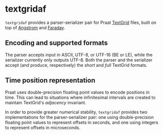 # textgridaf

`textgridaf` provides a parser-serializer pair for Praat [TextGrid] files,
built on top of [Angstrom] and [Faraday].

[TextGrid]: <https://www.fon.hum.uva.nl/praat/manual/TextGrid_file_formats.html>
[Angstrom]: <https://github.com/inhabitedtype/angstrom>
[Faraday]: <https://github.com/inhabitedtype/faraday>



## Encoding and supported formats

The parser accepts input in ASCII, UTF-8, or UTF-16 (BE or LE), while the
serializer currently only outputs UTF-8.  Both the parser and the serializer
accept (and produce, respectively) the _short_ and _full_ TextGrid formats.



## Time position representation

Praat uses double-precision floating point values to encode positions in time.
This can lead to situations where infinitesimal intervals are created
to maintain TextGrid's _adjacency_ invariant.

In order to provide greater numerical stability, `textgridaf` provides two
implementations for the parser-serializer pair: one using double-precision
floating point values to represent offsets in seconds, and one using integers
to represent offsets in microseconds.

